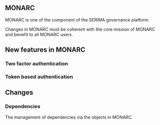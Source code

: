 ## MONARC

MONARC is one of the component of the SERIMA governance platform.

Changes in MONARC must be coherent with the core mission of MONARC and
benefit to all MONARC users.


## New features in MONARC

### Two factor authentication

### Token based authentication



## Changes

### Dependencies

The management of dependencies via the objects in MONARC.